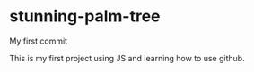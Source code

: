 # stunning-palm-tree
My first commit

This is my first project using JS and learning how to use github. 
